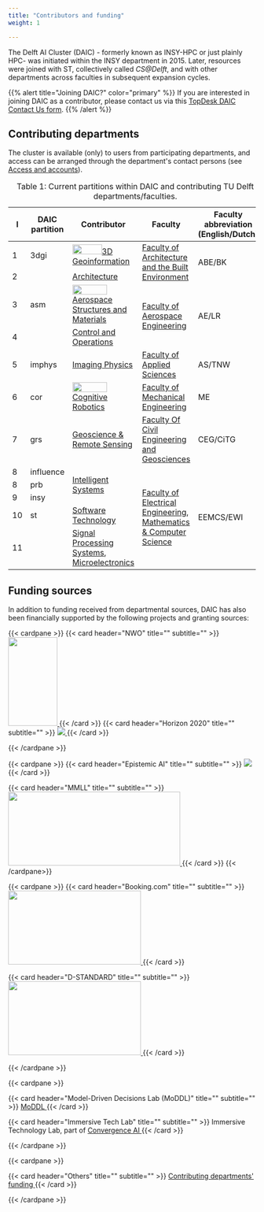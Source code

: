 ```yaml
---
title: "Contributors and funding"
weight: 1

---
```


The Delft AI Cluster (DAIC) - formerly known as INSY-HPC or just plainly HPC-  was initiated within the INSY department in 2015. Later, resources were joined with ST, collectively called _CS@Delft_, and with other departments across faculties in subsequent expansion cycles. 


{{% alert title="Joining DAIC?" color="primary" %}}
If you are interested in joining DAIC as a contributor, please contact us via this [TopDesk DAIC Contact Us form](https://tudelft.topdesk.net/tas/public/ssp/content/serviceflow?unid=889f49ca2fe440539cbd713918432046&openedFromService=true).
{{% /alert %}}




## Contributing departments



The cluster is available (only) to users from participating departments, and access can be arranged through the department's contact persons (see [Access and accounts](/docs/policies#access-and-accounts)).


<table>
<caption> Table 1: Current partitions within DAIC and contributing TU Delft departments/faculties.
</caption>
<thead>
  <tr>
    <th>I</th>
    <th>DAIC partition</th>
    <th>Contributor</th>
    <th>Faculty</th>
    <th>Faculty abbreviation (English/Dutch)</th>
  </tr>
</thead>
<tbody>
  <tr>
    <td>1</td>
    <td>3dgi</td>
    <td><a href="https://3d.bk.tudelft.nl/"><img src="/img/logo_3dgi.png" height=20 width=60/>3D Geoinformation</a></td>
    <td rowspan="2"><a href="https://www.tudelft.nl/en/architecture-and-the-built-environment">  Faculty of Architecture and the Built Environment</a></td>
    <td rowspan="2">ABE/BK</td>
  </tr>
    <tr>
    <td>2</td>
    <td></td>
    <td><a href="https://www.tudelft.nl/en/architecture-and-the-built-environment/about-the-faculty/departments/architecture">Architecture</a></td>
  </tr>
  <tr>
    <td>3</td>
    <td>asm</td>
    <td> <a href="https://www.tudelft.nl/en/ae/organisation/departments/aerospace-structures-and-materials"> <img src="/img/logo_asm.png" height=20 width=70/> Aerospace Structures and Materials</a></td>
    <td rowspan="2"><a href="https://www.tudelft.nl/en/ae">Faculty of Aerospace Engineering</a></td>
    <td rowspan="2">AE/LR</td>
  </tr>
    <tr>
    <td>4</td>
    <td></td>
    <td> <a href="https://www.tudelft.nl/en/ae/organisation/departments/control-and-operations"> Control and Operations</a></td>
  </tr>
  <tr>
    <td>5</td>
    <td>imphys</td>
    <td><a href="https://www.tudelft.nl/en/faculty-of-applied-sciences/about-faculty/departments/imphys">Imaging Physics</a></td>
    <td><a href="https://www.tudelft.nl/en/faculty-of-applied-sciences">Faculty of Applied Sciences</a></td>
    <td>AS/TNW</td>
  </tr>
  <tr>
    <td>6</td>
    <td>cor</td>
    <td><a href="https://www.tudelft.nl/me/over/afdelingen/cognitive-robotics-cor"><img src="/img/logo_cor.png" height=20 width=70/>Cognitive Robotics</a></td>
    <td><a href="https://www.tudelft.nl/en/me">Faculty of Mechanical Engineering</a></td>
    <td>ME</td>
  </tr>
  <tr>
    <td>7</td>
    <td>grs</td>
    <td><a href="https://www.tudelft.nl/citg/over-faculteit/afdelingen/geoscience-remote-sensing">Geoscience &amp; Remote Sensing</a></td>
    <td><a href="https://www.tudelft.nl/en/ceg">Faculty Of Civil Engineering and Geosciences</a></td>
    <td>CEG/CiTG</td>
  </tr>
  <tr>
    <td>8</td>
    <td>influence</td>
    <td rowspan="4"><a href="https://www.tudelft.nl/en/eemcs/the-faculty/departments/intelligent-systems">Intelligent Systems</a></td>
    <td rowspan="6"><a href="https://www.tudelft.nl/en/eemcs">Faculty of Electrical Engineering, Mathematics &amp; Computer Science</a></td>
    <td rowspan="6">EEMCS/EWI</td>
  </tr>
    <tr>
    <td>8</td>
    <td>prb</td>
  </tr>
  <tr>
  </tr>
  <tr>
    <td>9</td>
    <td>insy</td>
  </tr>
  <tr>
    <td>10</td>
    <td>st</td>
    <td><a href="https://www.tudelft.nl/ewi/over-de-faculteit/afdelingen/software-technology">Software Technology</a></td>
  </tr>
   <tr>
    <td>11</td>
    <td></td>
    <td><a href="https://sps.ewi.tudelft.nl/">Signal Processing Systems</a>, <a href="https://microelectronics.tudelft.nl/">Microelectronics</a></td>
  </tr>

</tbody>
</table>

## Funding sources
In addition to funding received from departmental sources, DAIC has also been financially supported by the following projects and granting sources:

{{< cardpane >}}
  {{< card header="NWO" title="" subtitle=""  >}}
  <a href="https://www.nwo.nl/en/researchprogrammes/nwo-talent-programme/projects-vidi">
	  <img src="https://bscs.umcg.nl/nl/wp-content/uploads/sites/2/2022/07/VIDI2.png" height=180 width=100/>
  </a>
  {{< /card >}}
  {{< card header="Horizon 2020" title="" subtitle=""  >}}
  <a href="https://research-and-innovation.ec.europa.eu/funding/funding-opportunities/funding-programmes-and-open-calls/horizon-2020_en">
	  <img src="/img/logo_eu-horizon2020.png"  >
  </a>
  {{< /card >}}
  
{{< /cardpane >}}

{{< cardpane >}}
{{< card header="Epistemic AI" title="" subtitle=""  >}}
  <a href="https://www.epistemic-ai.eu/home">
	  <img src="/img/logo-epistemic-ai.png"  />
  </a>
  {{< /card >}}

   {{< card header="MMLL" title="" subtitle=""  >}}
    <a href="https://www.st.ewi.tudelft.nl/~mtjspaan/mmll/index_en.html">
	    <img src="/docs/introduction/images/funders_MMLLlogo.png" height=150 width=350 />
    </a>
  {{< /card >}}
{{< /cardpane>}}


{{< cardpane >}}
  {{< card header="Booking.com" title="" subtitle=""  >}}
  <a href="https://www.booking.com/">
	  <img src="https://eur03.safelinks.protection.outlook.com/?url=https%3A%2F%2Fassets-global.website-files.com%2F658f265af26f3187eb6b03b0%2F65fa9bd046a7b0dba64008fe_1280px-Booking.com_logo.svg-p-500.png&data=05%7C02%7CA.E.Ahmed%40tudelft.nl%7C5897e06bc0cf49e02a5b08dc7a51e22b%7C096e524d692940308cd38ab42de0887b%7C0%7C0%7C638519739312808690%7CUnknown%7CTWFpbGZsb3d8eyJWIjoiMC4wLjAwMDAiLCJQIjoiV2luMzIiLCJBTiI6Ik1haWwiLCJXVCI6Mn0%3D%7C0%7C%7C%7C&sdata=KacApWStt6AIp2SeMlR2MqzHxoVuou7aJZuS7%2BwjXpY%3D&reserved=0" height=150 width=270/>
  </a>
  {{< /card >}}

   {{< card header="D-STANDARD" title="" subtitle=""  >}}
    <a href="https://d-standart.eu/">
	    <img src="https://www.nccuk.com/media/yiubuee4/d-standart_logotype_rvb_basique.png" height=150 width=270 />
    </a>
  {{< /card >}} 

{{< /cardpane >}}

{{< cardpane >}}

  {{< card header="Model-Driven Decisions Lab (MoDDL)" title="" subtitle=""  >}}
    <a href="https://www.tudelft.nl/en/moddl191223"> MoDDL
    </a>
  {{< /card >}} 

  {{< card header="Immersive Tech Lab" title="" subtitle=""  >}}
    Immersive Technology Lab, part of <a href="https://convergence.nl/launch-of-two-convergence-ai-labs/">
	     Convergence AI
    </a>
  {{< /card >}}  
 
{{< /cardpane >}}

{{< cardpane >}}

  {{< card header="Others" title="" subtitle=""  >}}
    <a href="https://daic.tudelft.nl/docs/introduction/#contributing-departments">
	    Contributing departments' funding
    </a>
  {{< /card >}}
 
{{< /cardpane >}}



